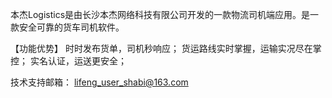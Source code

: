 本杰Logistics是由长沙本杰网络科技有限公司开发的一款物流司机端应用。是一款安全可靠的货车司机软件。

【功能优势】 
时时发布货单，司机秒响应； 
货运路线实时掌握，运输实况尽在掌控；
实名认证，运送更安全；

技术支持邮箱： lifeng_user_shabi@163.com
